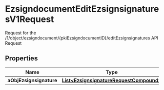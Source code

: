 

# EzsigndocumentEditEzsignsignaturesV1Request

Request for the /1/object/ezsigndocument/{pkiEzsigndocumentID}/editEzsignsignatures API Request

## Properties

Name | Type | Description | Notes
------------ | ------------- | ------------- | -------------
**aObjEzsignsignature** | [**List&lt;EzsignsignatureRequestCompound&gt;**](EzsignsignatureRequestCompound.md) |  | 



